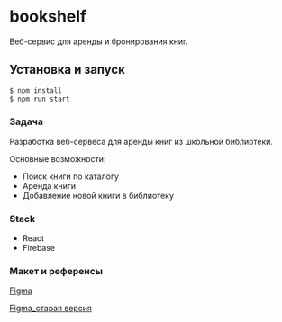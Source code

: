 # bookshelf
Веб-сервис для аренды и бронирования книг.  

## Установка и запуск

```bash
$ npm install
$ npm run start
```

### Задача
Разработка веб-сервеса для аренды книг из школьной библиотеки.

Основные возможности:
- Поиск книги по каталогу
- Аренда книги
- Добавление новой книги в библиотеку 

### Stack
- React
- Firebase


### Макет и референсы
[Figma](https://www.figma.com/file/a5GPIu2x9yMoXEht0wRcxM/Untitled?type=design&node-id=170-127&mode=design&t=zYPD1YMl2BVsdIRv-0)


[Figma_старая версия](https://www.figma.com/file/oBbd2fKV3gRC30rbegOTAD/bookshelf_21s?type=design&node-id=0%3A1&t=iMfV6jjDVyv2FxZF-1)